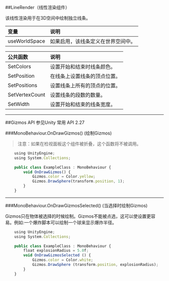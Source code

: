 ##LineRender（线性渲染组件）

该线性渲染用于在3D空间中绘制独立线条。

|变量|说明|
|:--|:--|
|useWorldSpace|如果启用，该线条定义在世界空间中。|

|公共函数|说明|
|:--|:--|
|SetColors|设置开始和结束时线条颜色。|
|SetPosition|在线条上设置线条的顶点位置。|
|SetPositions|设置线条上所有的顶点的位置。|
|SetVertexCount|设置线条的段数的数量。|
|SetWidth|设置开始和结束的线条宽度。|

---

##Gizmos API 参见Unity 常用 API 2.27

###MonoBehaviour.OnDrawGizmos()  (绘制Gizmos)

>注意：如果在检视面板这个组件被折叠，这个函数将不被调用。

```javascript
    using UnityEngine;
    using System.Collections;
 
    public class ExampleClass : MonoBehaviour {
        void OnDrawGizmos() {
            Gizmos.color = Color.yellow;
            Gizmos.DrawSphere(transform.position, 1);
        }
    }
```

---

###MonoBehaviour.OnDrawGizmosSelected() (当选择时绘制Gizmos)

Gizmos只在物体被选择的时候绘制。Gizmos不能被点选，这可以使设置更容易。例如:一个爆炸脚本可以绘制一个球来显示爆炸半径。

```javascript
    using UnityEngine;
    using System.Collections;
 
    public class ExampleClass : MonoBehaviour {
	    float explosionRadius = 5.0f;
	    void OnDrawGizmosSelected () {
		    Gizmos.color = Color.white; 
		    Gizmos.DrawSphere (transform.position, explosionRadius);
	    }
    }
```

